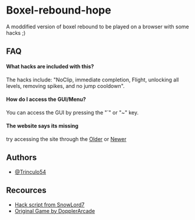
# Boxel-rebound-hope

A moddified version of boxel rebound to be played on a browser with some hacks ;)


## FAQ

#### What hacks are included with this?

The hacks include: "NoClip, immediate completion, Flight, unlocking all levels, removing spikes, and no jump cooldown".

#### How do I access the GUI/Menu?

You can access the GUI by pressing the "`" or "~" key.

#### The website says its missing

try accessing the site through the [Older](https://trinculo54.github.io/Boxel-rebound-hope/Older/) or [Newer](https://trinculo54.github.io/Boxel-rebound-hope/Newer/)

  
## Authors

- [@Trinculo54](https://www.github.com/Trinculo54)

  
## Recources

 - [Hack script from SnowLord7](https://github.com/SnowLord7/Boxel-Rebound-Cheat)
 - [Original Game by DopplerArcade](https://chrome.google.com/webstore/detail/boxel-rebound/iginnfkhmmfhlkagcmpgofnjhanpmklb?hl=en-US)
